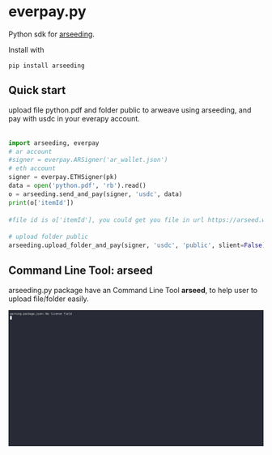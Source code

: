 # everpay.py

Python sdk for [arseeding](https://github.com/everFinance/arseeding).

Install with

```
pip install arseeding
```


## Quick start

upload file python.pdf and folder public to arweave using arseeding, and pay with usdc in your everapy account.

```python

import arseeding, everpay
# ar account
#signer = everpay.ARSigner('ar_wallet.json')
# eth account 
signer = everpay.ETHSigner(pk)
data = open('python.pdf', 'rb').read()
o = arseeding.send_and_pay(signer, 'usdc', data)
print(o['itemId'])

#file id is o['itemId'], you could get you file in url https://arseed.web3infura.io/['itemId'] or http://arweave.net/['itemId'] in a few minutes

# upload folder public
arseeding.upload_folder_and_pay(signer, 'usdc', 'public', slient=False)
```

## Command Line Tool: arseed

arseeding.py package have an Command Line Tool **arseed**, to help user to upload file/folder easily.


![image](/assets/arseed.gif)
